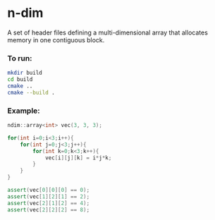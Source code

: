 # n-dim
A set of header files defining a multi-dimensional array that allocates memory in one contiguous block.

### To run:

```bash
mkdir build
cd build
cmake ..
cmake --build .
```

### Example:
```cpp
ndim::array<int> vec(3, 3, 3);

for(int i=0;i<3;i++){
    for(int j=0;j<3;j++){
        for(int k=0;k<3;k++){
            vec[i][j][k] = i*j*k;
        }
    }
}

assert(vec[0][0][0] == 0);
assert(vec[1][2][1] == 2);
assert(vec[2][1][2] == 4);
assert(vec[2][2][2] == 8);
```
